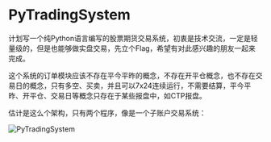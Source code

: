 # PyTradingSystem
计划写一个纯Python语言编写的股票期货交易系统，初衷是技术交流，一定是轻量级的，但是也能够做实盘交易，先立个Flag，希望有对此感兴趣的朋友一起来完成。

这个系统的订单模块应该不存在平今平昨的概念，不存在开平仓概念，也不存在交易日的概念，只有多空、买卖，并且可以7x24连续运行，不需要结算，平今平昨、开平仓、交易日等概念只存在于某些报盘中，如CTP报盘。

估计是这么个架构，只有两个程序，像是一个子账户交易系统：

![PyTradingSystem](https://user-images.githubusercontent.com/83346523/136704911-59022dbb-48b6-42f1-9dae-215efb8f3daf.jpg)

